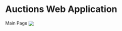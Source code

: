 # Auctions Web Application
 
Main Page
<img  align="center" src="https://github.com/wirelessshower/Wirless-Shower/blob/main/Assets/gigigi.gif](https://github.com/wirelessshower/Auctions-Web-Application/blob/main/ScreenShots/screencapture-localhost-7039-2024-07-19-15_05_34.png">
